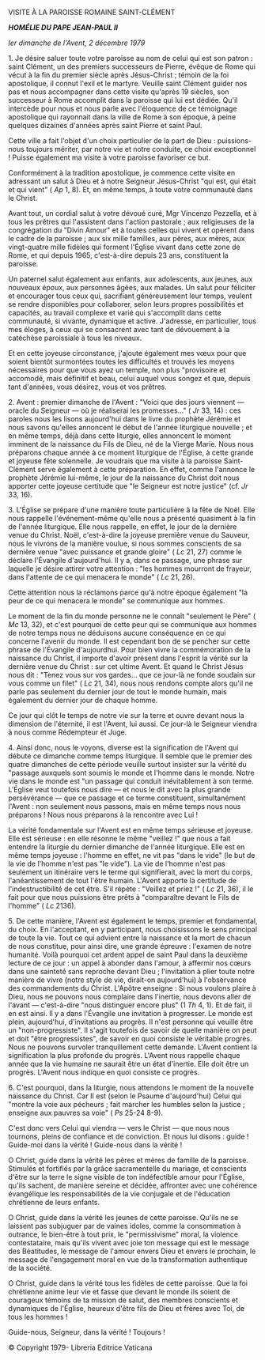 VISITE À LA PAROISSE ROMAINE SAINT-CLÉMENT

***HOMÉLIE DU PAPE JEAN-PAUL II***

*Ier dimanche de l'Avent, 2 décembre 1979*

1\. Je désire saluer toute votre paroisse au nom de celui qui est son patron : saint Clément, un des premiers successeurs de Pierre, évêque de Rome qui vécut à la fin du premier siècle après Jésus-Christ ; témoin de la foi apostolique, il connut l'exil et le martyre. Veuille saint Clément guider nos pas et nous accompagner dans cette visite qu'après 19 siècles, son successeur à Rome accomplit dans la paroisse qui lui est dédiée. Qu'il intercède pour nous et nous parle avec l'éloquence de ce témoignage apostolique qui rayonnait dans la ville de Rome à son époque, à peine quelques dizaines d'années après saint Pierre et saint Paul.

Cette ville a fait l'objet d'un choix particulier de la part de Dieu : puissions-nous toujours mériter, par notre vie et notre conduite, ce choix exceptionnel ! Puisse également ma visite à votre paroisse favoriser ce but.

Conformément à la tradition apostolique, je commence cette visite en adressant un salut à Dieu et à notre Seigneur Jésus-Christ "qui est, qui était et qui vient" ( *Ap* 1, 8). Et, en même temps, à toute votre communauté dans le Christ.

Avant tout, un cordial salut à votre dévoué curé, Mgr Vincenzo Pezzella, et à tous les prêtres qui l'assistent dans l'action pastorale ; aux religieuses de la congrégation du "Divin Amour" et à toutes celles qui vivent et opèrent dans le cadre de la paroisse ; aux six mille familles, aux pères, aux mères, aux vingt-quatre mille fidèles qui forment l'Église vivant dans cette zone de Rome, et qui depuis 1965, c'est-à-dire depuis 23 ans, constituent la paroisse.

Un paternel salut également aux enfants, aux adolescents, aux jeunes, aux nouveaux époux, aux personnes âgées, aux malades. Un salut pour féliciter et encourager tous ceux qui, sacrifiant généreusement leur temps, veulent se rendre disponibles pour collaborer, selon leurs propres possibilités et capacités, au travail complexe et varié qui s'accomplit dans cette communauté, si vivante, dynamique et active. J'adresse, en particulier, tous mes éloges, à ceux qui se consacrent avec tant de dévouement à la catéchèse paroissiale à tous les niveaux.

Et en cette joyeuse circonstance, j'ajoute également mes vœux pour que soient bientôt surmontées toutes les difficultés et trouvés les moyens nécessaires pour que vous ayez un temple, non plus "provisoire et accomodé, mais définitif et beau, celui auquel vous songez et que, depuis tant d'années, vous désirez, vous et vos prêtres.

2. Avent : premier dimanche de l'Avent : "Voici que des jours viennent — oracle du Seigneur — où je réaliserai les promesses..." ( *Jr* 33, 14) : ces paroles nous les lisons aujourd'hui dans le livre du prophète Jérémie et nous savons qu'elles annoncent le début de l'année liturgique nouvelle ; et en même temps, déjà dans cette liturgie, elles annoncent le moment imminent de la naissance du Fils de Dieu, né de la Vierge Marie. Nous nous préparons chaque année à ce moment liturgique de l'Église, à cette grande et joyeuse fête solennelle. Je voudrais que ma visite à la paroisse Saint-Clément serve également à cette préparation. En effet, comme l'annonce le prophète Jérémie lui-même, le jour de la naissance du Christ doit nous apporter cette joyeuse certitude que "le Seigneur est notre justice" (cf. *Jr* 33, 16).

3. L'Église se prépare d'une manière toute particulière à la fête de Noël. Elle nous rappelle l'événement-même qu'elle nous a présenté quasiment à la fin de l'année liturgique. Elle nous rappelle, en effet, le jour de la dernière venue du Christ. Noël, c'est-à-dire la joyeuse première venue du Sauveur, nous le vivrons de la manière voulue, si nous sommes conscients de sa dernière venue "avec puissance et grande gloire" ( *Lc* 21, 27) comme le déclare l'Évangile d'aujourd'hui. Il y a, dans ce passage, une phrase sur laquelle je désire attirer votre attention : "les hommes mourront de frayeur, dans l'attente de ce qui menacera le monde" ( *Lc* 21, 26).

Cette attention nous la réclamons parce qu'à notre époque également "la peur de ce qui menacera le monde" se communique aux hommes.

Le moment de la fin du monde personne ne le connaît "seulement le Père" ( *Mc* 13, 32), et c'est pourquoi de cette peur qui se communique aux hommes de notre temps nous ne déduisons aucune conséquence en ce qui concerne l'avenir du monde. Il est cependant bon de se pencher sur cette phrase de l'Évangile d'aujourdhui. Pour bien vivre la commémoration de la naissance du Christ, il importe d'avoir présent dans l'esprit la vérité sur la dernière venue du Christ : sur cet ultime Avent. Et quand le Christ Jésus nous dit : "Tenez vous sur vos gardes... que ce jour-là ne fonde soudain sur vous comme un filet" ( *Lc* 21, 34), nous nous rendons compte alors qu'il ne parle pas seulement du dernier jour de tout le monde humain, mais également du dernier jour de chaque homme.

Ce jour qui clôt le temps de notre vie sur la terre et ouvre devant nous la dimension de l'éternité, il est l'Avent, lui aussi. Ce jour-là le Seigneur viendra à nous comme Rédempteur et Juge.

4. Ainsi donc, nous le voyons, diverse est la signification de l'Avent qui débute ce dimanche comme temps liturgique. Il semble que le premier des quatre dimanches de cette période veuille surtout insister sur la vérité du "passage auxquels sont soumis le monde et l'homme dans le monde. Notre vie dans le monde est "un passage qui conduit inévitablement à son terme. L'Église veut toutefois nous dire — et nous le dit avec la plus grande persévérance — que ce passage et ce terme constituent, simultanément l'Avent : non seulement nous passons, mais en même temps nous nous préparons ! Nous nous préparons à la rencontre avec Lui !

La vérité fondamentale sur l'Avent est en même temps sérieuse et joyeuse. Elle est sérieuse : en elle résonne le même "veillez !" que nous a fait entendre la liturgie du dernier dimanche de l'année liturgique. Elle est en même temps joyeuse : l'homme en effet, ne vit pas "dans le vide" (le but de la vie de l'homme n'est pas "le vide"). La vie de l'homme n'est pas seulement un itinéraire vers le terme qui signifierait, avec la mort du corps, l'anéantissement de tout l'être humain. L'Avent apporte la certitude de l'indestructibilité de cet être. S'il répète : "Veillez et priez !" ( *Lc* 21, 36), il le fait pour que nous puissions être prêts à "comparaître devant le Fils de l'homme" ( *Lc* 2136).

5. De cette manière, l'Avent est également le temps, premier et fondamental, du choix. En l'acceptant, en y participant, nous choisissons le sens principal de toute la vie. Tout ce qui advient entre la naissance et la mort de chacun de nous constitue, pour ainsi dire, une grande épreuve : l'examen de notre humanité. Voilà pourquoi cet ardent appel de saint Paul dans la deuxième lecture de ce jour : un appel à abonder dans l'amour, à affermir nos cœurs dans une sainteté sans reproche devant Dieu ; l'invitation à plier toute notre manière de vivre (notre style de vie, dirait-on aujourd'hui) à l'observance des commandements du Christ. L'Apôtre enseigne : Si nous voulons plaire à Dieu, nous ne pouvons nous complaire dans l'inertie, nous devons aller de l'avant — c'est-à-dire "nous distinguer encore plus" (1 *Th* 4, 1). Et de fait, il en est ainsi. Il y a dans l'Évangile une invitation à progresser. Le monde est plein, aujourd'hui, d'invitations au progrès. Il n'est personne qui veuille être un "non-progressiste". Il s'agit toutefois de savoir de quelle manière on peut et doit "être progressistes", de savoir en quoi consiste le véritable progrès. Nous ne pouvons survoler tranquillement cette demande. L'Avent contient la signification la plus profonde du progrès. L'Avent nous rappelle chaque année que la vie humaine ne saurait être un état d'inertie. Elle doit être un progrès. L'Avent nous indique en quoi consiste ce progrès.

6\. C'est pourquoi, dans la liturgie, nous attendons le moment de la nouvelle naissance du Christ. Car II est (selon le Psaume d'aujourd'hui) Celui qui "montre la voie aux pécheurs ; fait marcher les humbles selon la justice ; enseigne aux pauvres sa voie" ( *Ps* 25-24 8-9).

C'est donc vers Celui qui viendra — vers le Christ — que nous nous tournons, pleins de confiance et de conviction. Et nous lui disons : guide ! Guide-moi dans la vérité ! Guide-nous dans la vérité !

O Christ, guide dans la vérité les pères et mères de famille de la paroisse. Stimulés et fortifiés par la grâce sacramentelle du mariage, et conscients d'être sur la terre le signe visible de ton indéfectible amour pour l'Église, qu'ils sachent, de manière sereine et décidée, affronter avec une cohérence évangélique les responsabilités de la vie conjugale et de l'éducation chrétienne de leurs enfants.

O Christ, guide dans la vérité les jeunes de cette paroisse. Qu'ils ne se laissent pas subjuguer par de vaines idoles, comme la consommation à outrance, le bien-être à tout prix, le "permissivisme" moral, la violence contestataire, mais qu'ils vivent avec joie ton message qui est le message des Béatitudes, le message de l'amour envers Dieu et envers le prochain, le message de l'engagement moral en vue de la transformation authentique de la société.

O Christ, guide dans la vérité tous les fidèles de cette paroisse. Que la foi chrétienne anime leur vie et fasse que devant le monde ils soient de courageux témoins de ta mission de salut, des membres conscients et dynamiques de l'Église, heureux d'être fils de Dieu et frères avec Toi, de tous les hommes !

Guide-nous, Seigneur, dans la vérité ! Toujours !

© Copyright 1979- Libreria Editrice Vaticana